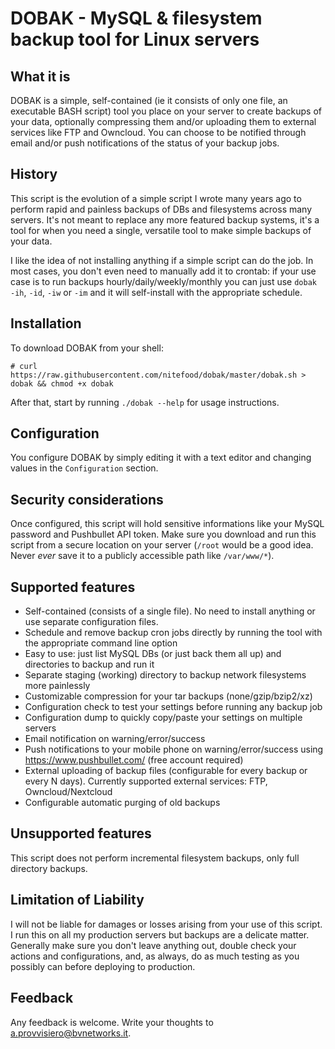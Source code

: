 # DOBAK - MySQL & filesystem backup tool for Linux servers

## What it is
DOBAK is a simple, self-contained (ie it consists of only one file, an executable BASH script) tool you place on your server to create backups of your data, optionally compressing them and/or uploading them to external services like FTP and Owncloud. You can choose to be notified through email and/or push notifications of the status of your backup jobs.

## History
This script is the evolution of a simple script I wrote many years ago to perform rapid and painless backups of DBs and filesystems across many servers. It's not meant to replace any more featured backup systems, it's a tool for when you need a single, versatile tool to make simple backups of your data.

I like the idea of not installing anything if a simple script can do the job.
In most cases, you don't even need to manually add it to crontab: if your use case is to run backups hourly/daily/weekly/monthly you can just use `dobak -ih`, `-id`, `-iw` or `-im` and it will self-install with the appropriate schedule.

## Installation
To download DOBAK from your shell:
```
# curl https://raw.githubusercontent.com/nitefood/dobak/master/dobak.sh > dobak && chmod +x dobak
```
After that, start by running `./dobak --help` for usage instructions.

## Configuration
You configure DOBAK by simply editing it with a text editor and changing values in the `Configuration` section.

## Security considerations
Once configured, this script will hold sensitive informations like your MySQL password and Pushbullet API token. Make sure you download and run this script from a secure location on your server (`/root` would be a good idea. Never *ever* save it to a publicly accessible path like `/var/www/*`).

## Supported features
* Self-contained (consists of a single file). No need to install anything or use separate configuration files.
* Schedule and remove backup cron jobs directly by running the tool with the appropriate command line option
* Easy to use: just list MySQL DBs (or just back them all up) and directories to backup and run it
* Separate staging (working) directory to backup network filesystems more painlessly
* Customizable compression for your tar backups (none/gzip/bzip2/xz)
* Configuration check to test your settings before running any backup job
* Configuration dump to quickly copy/paste your settings on multiple servers
* Email notification on warning/error/success
* Push notifications to your mobile phone on warning/error/success using https://www.pushbullet.com/ (free account required)
* External uploading of backup files (configurable for every backup or every N days). Currently supported external services: FTP, Owncloud/Nextcloud
* Configurable automatic purging of old backups

## Unsupported features
This script does not perform incremental filesystem backups, only full directory backups.

## Limitation of Liability
I will not be liable for damages or losses arising from your use of this script. I run this on all my production servers but backups are a delicate matter. Generally make sure you don't leave anything out, double check your actions and configurations, and, as always, do as much testing as you possibly can before deploying to production.

## Feedback
Any feedback is welcome. Write your thoughts to a.provvisiero@bvnetworks.it.
